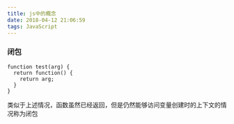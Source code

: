 ```yaml
---
title: js中的概念
date: 2018-04-12 21:06:59
tags: JavaScript
---
```


### 闭包
```
function test(arg) {
  return function() {
    return arg;
  }
}
```
类似于上述情况，函数虽然已经返回，但是仍然能够访问变量创建时的上下文的情况称为闭包